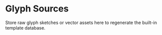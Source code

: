 # Glyph Sources

Store raw glyph sketches or vector assets here to regenerate the built-in template database.
